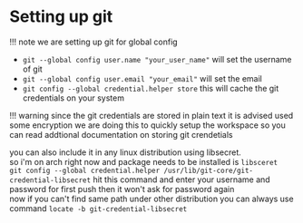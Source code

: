# Setting up git

!!! note
	we are setting up git for global config

- `git --global config user.name "your_user_name"` will set the username of git
- `git --global config user.email "your_email"` will set the email
- `git config --global credential.helper store` this will cache the git credentials on your system	

!!! warning
	since the git credentials are stored in plain text it is advised used some encryption
	we are doing this to quickly setup the workspace so you can read addtional documentation
	on storing git crendetials

you can also include it in any linux distribution using libsecret. <br>
so i'm on arch right now  and package needs to be installed is `libsceret` <br>
`git config --global credential.helper /usr/lib/git-core/git-credential-libsecret` hit this command and enter your username and password for first push then it won't ask for password again<br>
now if you can't find same path under other distribution you can always use command `locate -b git-credential-libsecret`

